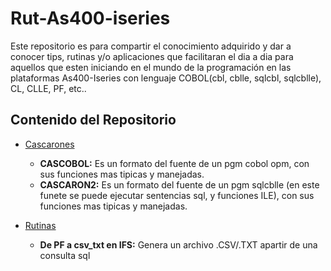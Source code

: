 # Rut-As400-iseries
Este repositorio es para compartir el conocimiento adquirido y dar a conocer tips, rutinas y/o aplicaciones que facilitaran el dia a dia para aquellos que esten iniciando en el mundo de la programación en las plataformas As400-Iseries con lenguaje COBOL(cbl, cblle, sqlcbl, sqlcblle), CL, CLLE, PF, etc..

## Contenido del Repositorio
- [Cascarones](https://github.com/Georgesala93/Rut-As400-iseries/blob/main/Cascarones "Cascarones")
  - **CASCOBOL:** Es un formato del fuente de un pgm cobol opm, con sus funciones mas tipicas y manejadas.
  - **CASCARON2:** Es un formato del fuente de un pgm sqlcblle (en este funete se puede ejecutar sentencias sql, y funciones ILE), con sus funciones mas tipicas y manejadas. 

- [Rutinas](https://github.com/Georgesala93/Rut-As400-iseries/tree/main/Rutinas "Rutinas")
  - **De PF a csv_txt en IFS:** Genera un archivo .CSV/.TXT apartir de una consulta sql
